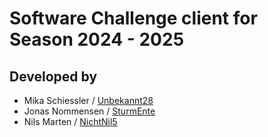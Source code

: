 # Software Challenge client for Season 2024 - 2025

## Developed by

- Mika Schiessler / [Unbekannt28](https://github.com/Unbekannt28)
- Jonas Nommensen / [SturmEnte](https://github.com/SturmEnte)
- Nils Marten / [NichtNil5](https://github.com/NichtNil5)
